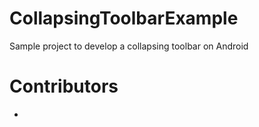 # CollapsingToolbarExample
Sample project to develop a collapsing toolbar on Android

# Contributors

*